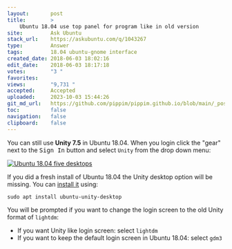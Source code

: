 ```yaml
---
layout:       post
title:        >
    Ubuntu 18.04 use top panel for program like in old version
site:         Ask Ubuntu
stack_url:    https://askubuntu.com/q/1043267
type:         Answer
tags:         18.04 ubuntu-gnome interface
created_date: 2018-06-03 18:02:16
edit_date:    2018-06-03 18:17:18
votes:        "3 "
favorites:    
views:        "9,731 "
accepted:     Accepted
uploaded:     2023-10-03 15:44:26
git_md_url:   https://github.com/pippim/pippim.github.io/blob/main/_posts/2018/2018-06-03-Ubuntu-18.04-use-top-panel-for-program-like-in-old-version.md
toc:          false
navigation:   false
clipboard:    false
---
```


You can still use **Unity 7.5** in Ubuntu 18.04. When you login click the "gear" next to the <kbd>Sign In</kbd> button and select `Unity` from the drop down menu:

[![Ubuntu 18.04 five desktops][1]][1]

If you did a fresh install of Ubuntu 18.04 the Unity desktop option will be missing. You can [install it][2] using:

``` 
sudo apt install ubuntu-unity-desktop
```

You will be prompted if you want to change the login screen to the old Unity format of `lightdm`:


-    If you want Unity like login screen: select `lightdm`
-    If you want to keep the default login screen in Ubuntu 18.04: select `gdm3`



  [1]: https://i.stack.imgur.com/NFxIl.jpg
  [2]: https://itsfoss.com/use-unity-ubuntu-17-10/
